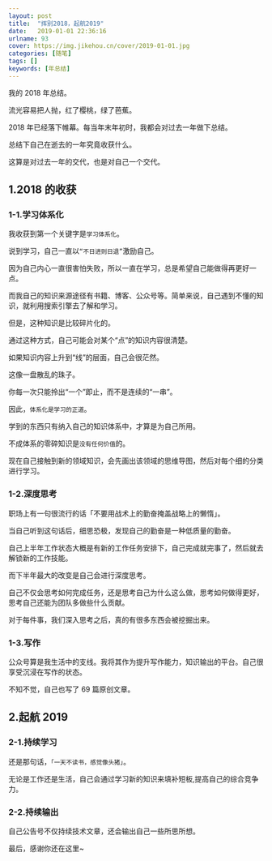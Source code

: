 ```yaml
---
layout: post
title:  "挥别2018，起航2019"
date:   2019-01-01 22:36:16
urlname: 93
cover: https://img.jikehou.cn/cover/2019-01-01.jpg
categories: [随笔]
tags: []
keywords: [年总结]
---
```

我的 2018 年总结。

流光容易把人抛，红了樱桃，绿了芭蕉。

2018 年已经落下帷幕。每当年末年初时，我都会对过去一年做下总结。

总结下自己在逝去的一年究竟收获什么。

这算是对过去一年的交代，也是对自己一个交代。
<!-- more -->
## 1.2018 的收获

### 1-1.学习体系化

我收获到第一个关键字是`学习体系化`。

说到学习，自己一直以`“不日进则日退”`激励自己。

因为自己内心一直很害怕失败，所以一直在学习，总是希望自己能做得再更好一点。

而我自己的知识来源途径有书籍、博客、公众号等。简单来说，自己遇到不懂的知识，就利用搜索引擎去了解和学习。

但是，这种知识是比较碎片化的。

通过这种方式，自己可能会对某个“点”的知识内容很清楚。

如果知识内容上升到“线”的层面，自己会很茫然。

这像一盘散乱的珠子。

你每一次只能拎出“一个”即止，而不是连续的“一串”。

因此，`体系化是学习的正道`。

学到的东西只有纳入自己的知识体系中，才算是为自己所用。

不成体系的零碎知识是`没有任何价值`的。

现在自己接触到新的领域知识，会先画出该领域的思维导图，然后对每个细的分类进行学习。

### 1-2.深度思考

职场上有一句很流行的话「不要用战术上的勤奋掩盖战略上的懒惰」。

当自己听到这句话后，细思恐极，发现自己的勤奋是一种低质量的勤奋。

自己上半年工作状态大概是有新的工作任务安排下，自己完成就完事了，然后就去解锁新的工作技能。

而下半年最大的改变是自己会进行深度思考。

自己不仅会思考如何完成任务，还是思考自己为什么这么做，思考如何做得更好，思考自己还能为团队多做些什么贡献。

对于每件事，我们深入思考之后，真的有很多东西会被挖掘出来。

### 1-3.写作

公众号算是我生活中的支线。我将其作为提升写作能力，知识输出的平台。自己很享受沉浸在写作的状态。

不知不觉，自己也写了 69 篇原创文章。

## 2.起航 2019

### 2-1.持续学习

还是那句话，`「一天不读书，感觉像头猪」`。

无论是工作还是生活，自己会通过学习新的知识来填补短板,提高自己的综合竞争力。

### 2-2.持续输出

自己公告号不仅持续技术文章，还会输出自己一些所思所想。

最后，感谢你还在这里~

